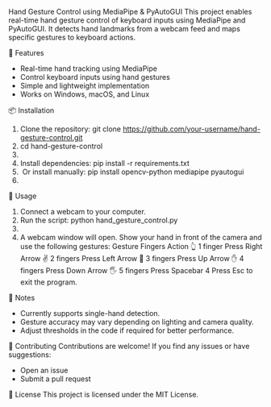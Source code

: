 Hand Gesture Control using MediaPipe & PyAutoGUI
This project enables real-time hand gesture control of keyboard inputs using MediaPipe and PyAutoGUI. It detects hand landmarks from a webcam feed and maps specific gestures to keyboard actions.

🚀 Features
* Real-time hand tracking using MediaPipe
* Control keyboard inputs using hand gestures
* Simple and lightweight implementation
* Works on Windows, macOS, and Linux

📦 Installation
1. Clone the repository: git clone https://github.com/your-username/hand-gesture-control.git
2. cd hand-gesture-control
3. 
4. Install dependencies: pip install -r requirements.txt
5.  Or install manually: pip install opencv-python mediapipe pyautogui
6. 

🧩 Usage
1. Connect a webcam to your computer.
2. Run the script: python hand_gesture_control.py
3. 
4. A webcam window will open. Show your hand in front of the camera and use the following gestures:
Gesture	Fingers	Action
👆	1 finger	Press Right Arrow
✌️	2 fingers	Press Left Arrow
🖖	3 fingers	Press Up Arrow
✋	4 fingers	Press Down Arrow
🖐️	5 fingers	Press Spacebar
	4	Press Esc to exit the program.

📝 Notes
* Currently supports single-hand detection.
* Gesture accuracy may vary depending on lighting and camera quality.
* Adjust thresholds in the code if required for better performance.

🤝 Contributing
Contributions are welcome! If you find any issues or have suggestions:
* Open an issue
* Submit a pull request

📄 License
This project is licensed under the MIT License.
